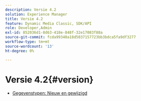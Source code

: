 ```yaml
---
description: Versie 4.2
solution: Experience Manager
title: Versie 4.2
feature: Dynamic Media Classic, SDK/API
role: Developer,Admin
exl-id: 852036d1-8d63-418e-848f-32e17083f88a
source-git-commit: fcda99340a18d5037157723bb3bdca5fa9df3277
workflow-type: tm+mt
source-wordcount: '13'
ht-degree: 0%

---
```


# Versie 4.2{#version}

* [Gegevenstypen: Nieuw en gewijzigd](r-4-2-types.md)
